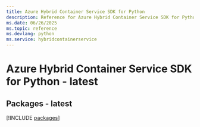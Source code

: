 ```yaml
---
title: Azure Hybrid Container Service SDK for Python
description: Reference for Azure Hybrid Container Service SDK for Python
ms.date: 06/26/2025
ms.topic: reference
ms.devlang: python
ms.service: hybridcontainerservice
---
```

# Azure Hybrid Container Service SDK for Python - latest
## Packages - latest
[!INCLUDE [packages](hybrid-container-service-index.md)]